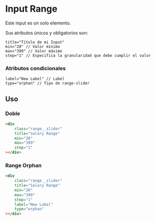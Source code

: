 # Input Range
Este input es un solo elemento.

Sus atributos únicos y obligatorios son:

```
title="Título de mi Input"
min="20" // Valor mínimo
max="399" // Valor máximo
step="1" // Especifica la granularidad que debe cumplir el valor

```

### Atributos condicionales
```
label="New Label" // Label
type="orphan" // Tipo de range-slider
```
## Uso 
### Doble
```HTML
<div 
    class="range__slider"
    title="Salary Range"
    min="20"
    max="399"
    step="1"
></div>
```
### Range Orphan
```HTML
<div 
    class="range__slider"
    title="Salary Range"
    min="20"
    max="399"
    step="1"
    label="New Label"
    type="orphan"
></div>
```
